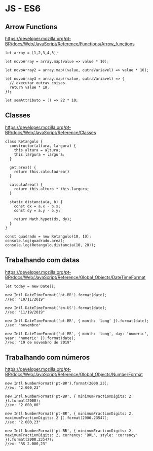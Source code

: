 # JS - ES6

## Arrow Functions
https://developer.mozilla.org/pt-BR/docs/Web/JavaScript/Reference/Functions/Arrow_functions

    let array = [1,2,3,4,5];

    let novoArray = array.map(value => value * 10);

    let novoArray2 = array.map((value, outraVariavel) => value * 10);

    let novoArray3 = array.map((value, outraVariavel) => {
      // executar outras coisas.
      return value * 10;
    });

    let semAttributo = () => 22 * 10;


## Classes
https://developer.mozilla.org/pt-BR/docs/Web/JavaScript/Reference/Classes
  
    class Retangulo {
      constructor(altura, largura) {
        this.altura = altura;
        this.largura = largura;
      }

      get area() {
        return this.calculaArea()  
      }  

      calculaArea() {  
        return this.altura * this.largura;  
      }

      static distancia(a, b) {
        const dx = a.x - b.x;
        const dy = a.y - b.y;

        return Math.hypot(dx, dy);
      }
    }

    const quadrado = new Retangulo(10, 10);
    console.log(quadrado.area);
    console.log(Retangulo.distancia(10, 20));
  

## Trabalhando com datas
https://developer.mozilla.org/pt-BR/docs/Web/JavaScript/Reference/Global_Objects/DateTimeFormat
  
    let today = new Date();

    new Intl.DateTimeFormat('pt-BR').format(date);
    //ex: "19/11/2019"

    new Intl.DateTimeFormat('en-US').format(date);
    //ex: "11/19/2019"

    new Intl.DateTimeFormat('pt-BR', { month: 'long' }).format(date);
    //ex: "novembro"

    new Intl.DateTimeFormat('pt-BR', { month: 'long', day: 'numeric', year: 'numeric' }).format(date);
    //ex: "19 de novembro de 2019"


## Trabalhando com números
https://developer.mozilla.org/pt-BR/docs/Web/JavaScript/Reference/Global_Objects/NumberFormat

    new Intl.NumberFormat('pt-BR').format(2000.23);
    //ex: "2.000,23"

    new Intl.NumberFormat('pt-BR', { minimumFractionDigits: 2 }).format(2000);
    //ex: "2.000,00"

    new Intl.NumberFormat('pt-BR', { minimumFractionDigits: 2, maximumFractionDigits: 2 }).format(2000.23547);
    //ex: "2.000,23"

    new Intl.NumberFormat('pt-BR', { minimumFractionDigits: 2, maximumFractionDigits: 2, currency: 'BRL', style: 'currency' }).format(2000.23547);
    //ex: "RS 2.000,23"
  





